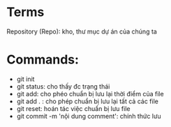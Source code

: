 # Terms

Repository (Repo): kho, thư mục dự án của chúng ta

# Commands:

- git init
- git status: cho thấy đc trạng thái
- git add: cho phéo chuẩn bị lưu lại thời điểm của file
- git add . : cho phép chuẩn bị lưu lại tất cả các file
- git reset: hoán tác việc chuẩn bị lưu file
- git commit -m 'nội dung comment': chính thức lưu